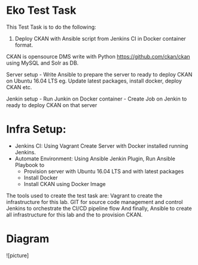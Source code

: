 # Eko Test Task
This Test Task is to do the following: 

1. Deploy CKAN with Ansible script from Jenkins CI in Docker container format.

CKAN is opensource DMS write with Python https://github.com/ckan/ckan using MySQL and Solr as DB. 

Server setup
	- Write Ansible to prepare the server to ready to deploy CKAN on Ubuntu 16.04 LTS eg. Update latest packages, install docker, deploy CKAN etc.
	
Jenkin setup
	- Run Junkin on Docker container
	- Create Job on Jenkin to ready to deploy CKAN on that server


# Infra Setup:  
- Jenkins CI: Using Vagrant Create Server with Docker installed running Jenkins.
- Automate Environment: Using Ansible Jenkin Plugin, Run Ansible Playbook to
	- Provision server with Ubuntu 16.04 LTS and with latest packages
	- Install Docker
 	- Install CKAN using Docker Image

The tools used to create the test task are:
Vagrant to create the infrastructure for this lab.
GIT for source code management and control
Jenkins to orchestrate the CI/CD pipeline flow
And finally, Ansible to create all infrastructure for this lab and the to provision CKAN.


# Diagram

![picture]

